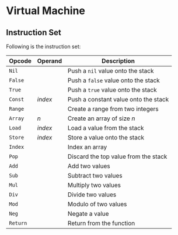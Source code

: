 
# Virtual Machine

## Instruction Set

Following is the instruction set:

| Opcode   | Operand | Description                          |
| -------- | ------- | ------------------------------------ |
| `Nil`    |         | Push a `nil` value onto the stack    |
| `False`  |         | Push a `false` value onto the stack  | 
| `True`   |         | Push a `true` value onto the stack   |
| `Const`  | _index_ | Push a constant value onto the stack |
| `Range`  |         | Create a range from two integers     |
| `Array`  | _n_     | Create an array of size _n_          |
| `Load`   | _index_ | Load a value from the stack          |
| `Store`  | _index_ | Store a value onto the stack         |
| `Index`  |         | Index an array                       |
| `Pop`    |         | Discard the top value from the stack |
| `Add`    |         | Add two values                       |
| `Sub`    |         | Subtract two values                  |
| `Mul`    |         | Multiply two values                  |
| `Div`    |         | Divide two values                    |
| `Mod`    |         | Modulo of two values                 |
| `Neg`    |         | Negate a value                       |
| `Return` |         | Return from the function             |
